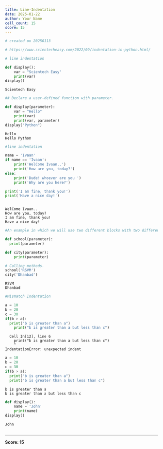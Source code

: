 ```yaml
---
title: Line-Indentation
date: 2025-01-22
author: Your Name
cell_count: 15
score: 15
---
```


```python
# created on 20250113
```


```python
# https://www.scientecheasy.com/2022/09/indentation-in-python.html/
```


```python
# line indentation
```


```python
def display():
    var = "Scientech Easy"
    print(var)
display()
```

    Scientech Easy



```python
## Declare a user-defined function with parameter.
```


```python
def display(parameter):
    var = "Hello"
    print(var)
    print(var, parameter)
display("Python")
```

    Hello
    Hello Python



```python
#line indentation
```


```python
name = 'Ivaan'
if name == 'Ivaan':
    print('WelCome Ivaan..')
    print('How are you, today?')
else:
    print('Dude! whoever are you ')
    print('Why are you here?')

print('I am fine, thank you!')
print('Have a nice day!')
    
```

    WelCome Ivaan..
    How are you, today?
    I am fine, thank you!
    Have a nice day!



```python
#An example in which we will use two different blocks with two different sets of indentation.
```


```python
def school(parameter):
  print(parameter) 

def city(parameter):
    print(parameter)

# Calling methods.
school('RSVM')
city('Dhanbad')
```

    RSVM
    Dhanbad



```python
#Mismatch Indentation
```


```python
a = 10
b = 20
c = 30
if(b > a):
  print("b is greater than a")
    print("b is greater than a but less than c")
```


      Cell In[12], line 6
        print("b is greater than a but less than c")
        ^
    IndentationError: unexpected indent




```python
a = 10
b = 20
c = 30
if(b > a):
  print("b is greater than a")
  print("b is greater than a but less than c")
```

    b is greater than a
    b is greater than a but less than c



```python
def display(): 
    name = 'John'
    print(name)
display()
```

    John



```python

```


---
**Score: 15**
